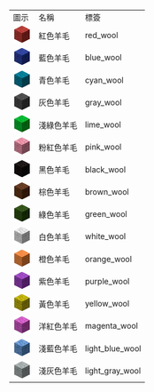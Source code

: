 <table>
	<tablebody>
		<tr>
			<td>圖示</td>
			<td>名稱</td>
			<td>標簽</td>
		</tr>
		<tr>
			<td><img src="mc_icon/buildingBlocks/wool/red_wool.png"></td>
			<td>紅色羊毛</td>
			<td>red_wool</td>
		</tr>
		<tr>
			<td><img src="mc_icon/buildingBlocks/wool/blue_wool.png"></td>
			<td>藍色羊毛</td>
			<td>blue_wool</td>
		</tr>
		<tr>
			<td><img src="mc_icon/decorations/cyan_wool.png"></td>
			<td>青色羊毛</td>
			<td>cyan_wool</td>
		</tr>
		<tr>
			<td><img src="mc_icon/buildingBlocks/wool/gray_wool.png"></td>
			<td>灰色羊毛</td>
			<td>gray_wool</td>
		</tr>
		<tr>
			<td><img src="mc_icon/buildingBlocks/wool/lime_wool.png"></td>
			<td>淺綠色羊毛</td>
			<td>lime_wool</td>
		</tr>
		<tr>
			<td><img src="mc_icon/buildingBlocks/wool/pink_wool.png"></td>
			<td>粉紅色羊毛</td>
			<td>pink_wool</td>
		</tr>
		<tr>
			<td><img src="mc_icon/buildingBlocks/wool/black_wool.png"></td>
			<td>黑色羊毛</td>
			<td>black_wool</td>
		</tr>
		<tr>
			<td><img src="mc_icon/buildingBlocks/wool/brown_wool.png"></td>
			<td>棕色羊毛</td>
			<td>brown_wool</td>
		</tr>
		<tr>
			<td><img src="mc_icon/buildingBlocks/wool/green_wool.png"></td>
			<td>綠色羊毛</td>
			<td>green_wool</td>
		</tr>
		<tr>
			<td><img src="mc_icon/buildingBlocks/wool/white_wool.png"></td>
			<td>白色羊毛</td>
			<td>white_wool</td>
		</tr>
		<tr>
			<td><img src="mc_icon/buildingBlocks/wool/orange_wool.png"></td>
			<td>橙色羊毛</td>
			<td>orange_wool</td>
		</tr>
		<tr>
			<td><img src="mc_icon/buildingBlocks/wool/purple_wool.png"></td>
			<td>紫色羊毛</td>
			<td>purple_wool</td>
		</tr>
		<tr>
			<td><img src="mc_icon/buildingBlocks/wool/yellow_wool.png"></td>
			<td>黃色羊毛</td>
			<td>yellow_wool</td>
		</tr>
		<tr>
			<td><img src="mc_icon/buildingBlocks/wool/magenta_wool.png"></td>
			<td>洋紅色羊毛</td>
			<td>magenta_wool</td>
		</tr>
		<tr>
			<td><img src="mc_icon/buildingBlocks/wool/light_blue_wool.png"></td>
			<td>淺藍色羊毛</td>
			<td>light_blue_wool</td>
		</tr>
		<tr>
			<td><img src="mc_icon/buildingBlocks/wool/light_gray_wool.png"></td>
			<td>淺灰色羊毛</td>
			<td>light_gray_wool</td>
		</tr>
	</tablebody>
</table>